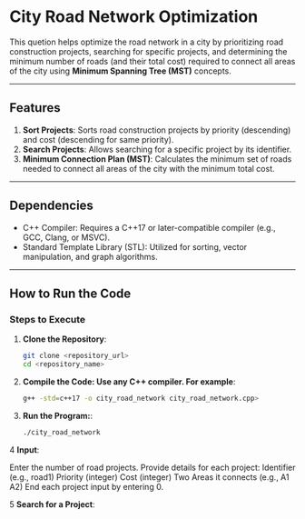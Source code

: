 # City Road Network Optimization

This quetion helps optimize the road network in a city by prioritizing road construction projects, searching for specific projects, and determining the minimum number of roads (and their total cost) required to connect all areas of the city using **Minimum Spanning Tree (MST)** concepts.

---

## **Features**
1. **Sort Projects**: Sorts road construction projects by priority (descending) and cost (descending for same priority).
2. **Search Projects**: Allows searching for a specific project by its identifier.
3. **Minimum Connection Plan (MST)**: Calculates the minimum set of roads needed to connect all areas of the city with the minimum total cost.

---

## **Dependencies**
- C++ Compiler: Requires a C++17 or later-compatible compiler (e.g., GCC, Clang, or MSVC).
- Standard Template Library (STL): Utilized for sorting, vector manipulation, and graph algorithms.

---

## **How to Run the Code**

### **Steps to Execute**
1. **Clone the Repository**:
   ```bash
   git clone <repository_url>
   cd <repository_name>

2. **Compile the Code: Use any C++ compiler. For example**:
    ``` bash
   g++ -std=c++17 -o city_road_network city_road_network.cpp>

2. **Run the Program:**:
    ``` bash
   ./city_road_network
4  **Input**:

Enter the number of road projects.
Provide details for each project:
Identifier (e.g., road1)
Priority (integer)
Cost (integer)
Two Areas it connects (e.g., A1 A2)
End each project input by entering 0.

5 **Search for a Project**:




